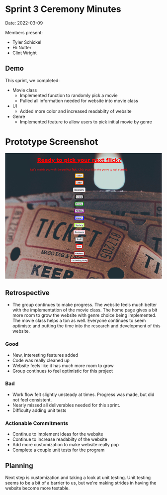 # Sprint 3 Ceremony Minutes
  
Date: 2022-03-09

Members present:

* Tyler Schickel
* Eli Nutter
* Clint Wright
  
## Demo

This sprint, we completed:

* Movie class
  * Implemented function to randomly pick a movie
  * Pulled all information needed for website into movie class
* UI
  * Added more color and increased readabilty of website
* Genre 
  * Implemented feature to allow users to pick initial movie by genre

# Prototype Screenshot
![Homepage](/docs/images/Sprint3_Home.PNG?raw=true)

## Retrospective

* The group continues to make progress. The website feels much better with the implementation of the movie class. The home page gives a bit more room to grow the website with genre choice being implemented. The movie class helps a ton as well. Everyone continues to seem optimistc and putting the time into the research and development of this website. 

### Good

* New, interesting features added
* Code was really cleaned up
* Website feels like it has much more room to grow
* Group continues to feel optimistic for this project

### Bad

* Work flow felt slightly unsteady at times. Progress was made, but did not feel consistent. 
* Nearly missed all deliverables needed for this sprint.
* Difficulty adding unit tests

### Actionable Commitments

* Continue to implement ideas for the website
* Continue to increase readabilty of the website
* Add more customization to make website really pop
* Complete a couple unit tests for the program

## Planning

Next step is customization and taking a look at unit testing. Unit testing seems to be a bit of a barrier to us, but we're making strides in having the website become more testable. 
